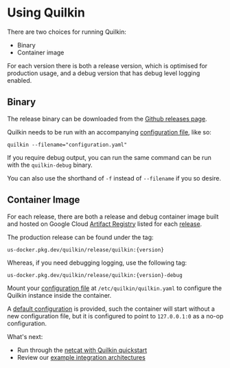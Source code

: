 # Using Quilkin

There are two choices for running Quilkin:

* Binary
* Container image

For each version there is both a release version, which is optimised for production usage, and a debug version that 
has debug level logging enabled.

## Binary

The release binary can be downloaded from the 
[Github releases page](https://github.com/googleforgames/quilkin/releases).

Quilkin needs to be run with an accompanying [configuration file](./proxy-configuration.md), like so:

`quilkin --filename="configuration.yaml"`

If you require debug output, you can run the same command can be run with the `quilkin-debug` binary.

You can also use the shorthand of `-f` instead of `--filename` if you so desire.

## Container Image

For each release, there are both a release and debug container image built and hosted on Google Cloud 
[Artifact Registry](https://cloud.google.com/artifact-registry) listed for 
each [release](https://github.com/googleforgames/quilkin/releases).

The production release can be found under the tag: 

`us-docker.pkg.dev/quilkin/release/quilkin:{version}`

Whereas, if you need debugging logging, use the following tag:

`us-docker.pkg.dev/quilkin/release/quilkin:{version}-debug`

Mount your [configuration file](./proxy-configuration.md) at `/etc/quilkin/quilkin.yaml` to configure the Quilkin 
instance inside the container.

A [default configuration](https://github.com/googleforgames/quilkin/blob/examples/agones-sidecar/build/release/quilkin.yaml)
is provided, such the container will start without a new configuration file, but it is configured to point to 
`127.0.0.1:0` as a no-op configuration.

What's next:

* Run through the [netcat with Quilkin quickstart](./quickstart-netcat.md)
* Review our [example integration architectures](./integrations.md)
